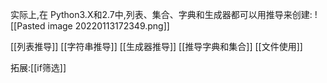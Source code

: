 实际上,在 Python3.X和2.7中,列表、集合、字典和生成器都可以用推导来创建:
![[Pasted image 20220113172349.png]]

[[列表推导]]
[[字符串推导]]
[[生成器推导]]
[[推导字典和集合]]
[[文件使用]]

拓展:[[if筛选]]